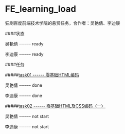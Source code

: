 ﻿# FE_learning_load
狂刷百度前端技术学院的悬赏任务，合作者：吴艳倩、李迪康

####状态

吴艳倩 ------ ready

李迪康 ------ ready

####任务

#####[task01 ------ 零基础HTML编码](https://github.com/Andyliwr/FE_learning_load/tree/master/task01)

吴艳倩 ------ done

李迪康 ------ done


#####[task02 ------ 零基础HTML及CSS编码（一）](https://github.com/Andyliwr/FE_learning_load/tree/master/task02)

吴艳倩 ------ not start

李迪康 ------ not start